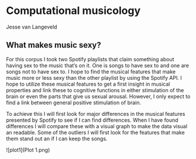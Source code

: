 # Computational musicology
Jesse van Langeveld

## What makes music sexy?

For this corpus I took two Spotify playlists that claim something about having sex to the music that’s on it. One is songs to have sex to and one are songs not to have sex to. I hope to find the musical features that make music more or less sexy than the other playlist by using the Spotify API. I hope to utilize these musical features to get a first insight in musical properties and link these to cognitive functions in either stimulation of the brain or even the parts that give us sexual arousal. However, I only expect to find a link between general positive stimulation of brain.

To achieve this I will first look for major differences in the musical features presented by Spotify to see if I can find differences.  When I have found differences I will compare these with a visual graph to make the data visual an readable. Some of the outliers I will first look for the features that make them stand out an if I can keep the songs. 

![plot1](Plot 1.png)